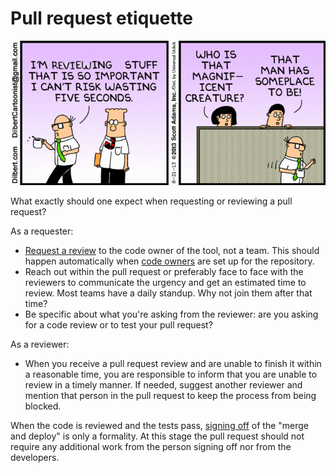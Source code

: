 # Pull request etiquette

![that man has a place to be](dilbert-pr.png)

What exactly should one expect when requesting or reviewing a pull request?

As a requester:

 - [Request a review](pr-request.md) to the code owner of the tool, not a team. This should happen automatically when [code owners](https://help.github.com/en/articles/about-code-owners) are set up for the repository.
 - Reach out within the pull request or preferably face to face with the reviewers to communicate the urgency and get an estimated time to review. Most teams have a daily standup. Why not join them after that time?
 - Be specific about what you're asking from the reviewer: are you asking for a code review or to test your pull request?

As a reviewer:

 - When you receive a pull request review and are unable to finish it within a reasonable time, you are responsible to inform that you are unable to review in a timely manner. If needed, suggest another reviewer and mention that person in the pull request to keep the process from being blocked.

When the code is reviewed and the tests pass, [signing off](../..[ublish/sign-off.md) of the "merge and deploy" is only a formality. At this stage the pull request should not require any additional work from the person signing off nor from the developers.
